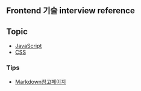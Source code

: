 ## Frontend 기술 interview reference 

## Topic
- [JavaScript](./Topics/JavaScript.html)
- [CSS](./Topics/CSS.html)


### Tips
- [Markdown참고페이지](./markdown.html)
